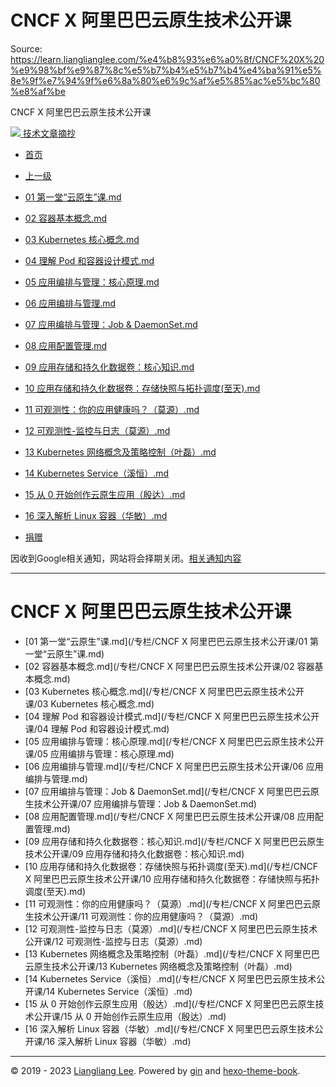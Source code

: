 # CNCF X 阿里巴巴云原生技术公开课 

Source: https://learn.lianglianglee.com/%e4%b8%93%e6%a0%8f/CNCF%20X%20%e9%98%bf%e9%87%8c%e5%b7%b4%e5%b7%b4%e4%ba%91%e5%8e%9f%e7%94%9f%e6%8a%80%e6%9c%af%e5%85%ac%e5%bc%80%e8%af%be

CNCF X 阿里巴巴云原生技术公开课 



[![](/static/favicon.png)
技术文章摘抄](/)

* [首页](/)
* [上一级](../)

* [01 第一堂“云原生”课.md](/%e4%b8%93%e6%a0%8f/CNCF%20X%20%e9%98%bf%e9%87%8c%e5%b7%b4%e5%b7%b4%e4%ba%91%e5%8e%9f%e7%94%9f%e6%8a%80%e6%9c%af%e5%85%ac%e5%bc%80%e8%af%be/01%20%e7%ac%ac%e4%b8%80%e5%a0%82%e2%80%9c%e4%ba%91%e5%8e%9f%e7%94%9f%e2%80%9d%e8%af%be.md)
* [02 容器基本概念.md](/%e4%b8%93%e6%a0%8f/CNCF%20X%20%e9%98%bf%e9%87%8c%e5%b7%b4%e5%b7%b4%e4%ba%91%e5%8e%9f%e7%94%9f%e6%8a%80%e6%9c%af%e5%85%ac%e5%bc%80%e8%af%be/02%20%e5%ae%b9%e5%99%a8%e5%9f%ba%e6%9c%ac%e6%a6%82%e5%bf%b5.md)
* [03 Kubernetes 核心概念.md](/%e4%b8%93%e6%a0%8f/CNCF%20X%20%e9%98%bf%e9%87%8c%e5%b7%b4%e5%b7%b4%e4%ba%91%e5%8e%9f%e7%94%9f%e6%8a%80%e6%9c%af%e5%85%ac%e5%bc%80%e8%af%be/03%20Kubernetes%20%e6%a0%b8%e5%bf%83%e6%a6%82%e5%bf%b5.md)
* [04 理解 Pod 和容器设计模式.md](/%e4%b8%93%e6%a0%8f/CNCF%20X%20%e9%98%bf%e9%87%8c%e5%b7%b4%e5%b7%b4%e4%ba%91%e5%8e%9f%e7%94%9f%e6%8a%80%e6%9c%af%e5%85%ac%e5%bc%80%e8%af%be/04%20%e7%90%86%e8%a7%a3%20Pod%20%e5%92%8c%e5%ae%b9%e5%99%a8%e8%ae%be%e8%ae%a1%e6%a8%a1%e5%bc%8f.md)
* [05 应用编排与管理：核心原理.md](/%e4%b8%93%e6%a0%8f/CNCF%20X%20%e9%98%bf%e9%87%8c%e5%b7%b4%e5%b7%b4%e4%ba%91%e5%8e%9f%e7%94%9f%e6%8a%80%e6%9c%af%e5%85%ac%e5%bc%80%e8%af%be/05%20%e5%ba%94%e7%94%a8%e7%bc%96%e6%8e%92%e4%b8%8e%e7%ae%a1%e7%90%86%ef%bc%9a%e6%a0%b8%e5%bf%83%e5%8e%9f%e7%90%86.md)
* [06 应用编排与管理.md](/%e4%b8%93%e6%a0%8f/CNCF%20X%20%e9%98%bf%e9%87%8c%e5%b7%b4%e5%b7%b4%e4%ba%91%e5%8e%9f%e7%94%9f%e6%8a%80%e6%9c%af%e5%85%ac%e5%bc%80%e8%af%be/06%20%e5%ba%94%e7%94%a8%e7%bc%96%e6%8e%92%e4%b8%8e%e7%ae%a1%e7%90%86.md)
* [07 应用编排与管理：Job & DaemonSet.md](/%e4%b8%93%e6%a0%8f/CNCF%20X%20%e9%98%bf%e9%87%8c%e5%b7%b4%e5%b7%b4%e4%ba%91%e5%8e%9f%e7%94%9f%e6%8a%80%e6%9c%af%e5%85%ac%e5%bc%80%e8%af%be/07%20%e5%ba%94%e7%94%a8%e7%bc%96%e6%8e%92%e4%b8%8e%e7%ae%a1%e7%90%86%ef%bc%9aJob%20&%20DaemonSet.md)
* [08 应用配置管理.md](/%e4%b8%93%e6%a0%8f/CNCF%20X%20%e9%98%bf%e9%87%8c%e5%b7%b4%e5%b7%b4%e4%ba%91%e5%8e%9f%e7%94%9f%e6%8a%80%e6%9c%af%e5%85%ac%e5%bc%80%e8%af%be/08%20%e5%ba%94%e7%94%a8%e9%85%8d%e7%bd%ae%e7%ae%a1%e7%90%86.md)
* [09 应用存储和持久化数据卷：核心知识.md](/%e4%b8%93%e6%a0%8f/CNCF%20X%20%e9%98%bf%e9%87%8c%e5%b7%b4%e5%b7%b4%e4%ba%91%e5%8e%9f%e7%94%9f%e6%8a%80%e6%9c%af%e5%85%ac%e5%bc%80%e8%af%be/09%20%e5%ba%94%e7%94%a8%e5%ad%98%e5%82%a8%e5%92%8c%e6%8c%81%e4%b9%85%e5%8c%96%e6%95%b0%e6%8d%ae%e5%8d%b7%ef%bc%9a%e6%a0%b8%e5%bf%83%e7%9f%a5%e8%af%86.md)
* [10 应用存储和持久化数据卷：存储快照与拓扑调度(至天).md](/%e4%b8%93%e6%a0%8f/CNCF%20X%20%e9%98%bf%e9%87%8c%e5%b7%b4%e5%b7%b4%e4%ba%91%e5%8e%9f%e7%94%9f%e6%8a%80%e6%9c%af%e5%85%ac%e5%bc%80%e8%af%be/10%20%e5%ba%94%e7%94%a8%e5%ad%98%e5%82%a8%e5%92%8c%e6%8c%81%e4%b9%85%e5%8c%96%e6%95%b0%e6%8d%ae%e5%8d%b7%ef%bc%9a%e5%ad%98%e5%82%a8%e5%bf%ab%e7%85%a7%e4%b8%8e%e6%8b%93%e6%89%91%e8%b0%83%e5%ba%a6%28%e8%87%b3%e5%a4%a9%29.md)
* [11 可观测性：你的应用健康吗？（莫源）.md](/%e4%b8%93%e6%a0%8f/CNCF%20X%20%e9%98%bf%e9%87%8c%e5%b7%b4%e5%b7%b4%e4%ba%91%e5%8e%9f%e7%94%9f%e6%8a%80%e6%9c%af%e5%85%ac%e5%bc%80%e8%af%be/11%20%e5%8f%af%e8%a7%82%e6%b5%8b%e6%80%a7%ef%bc%9a%e4%bd%a0%e7%9a%84%e5%ba%94%e7%94%a8%e5%81%a5%e5%ba%b7%e5%90%97%ef%bc%9f%ef%bc%88%e8%8e%ab%e6%ba%90%ef%bc%89.md)
* [12 可观测性-监控与日志（莫源）.md](/%e4%b8%93%e6%a0%8f/CNCF%20X%20%e9%98%bf%e9%87%8c%e5%b7%b4%e5%b7%b4%e4%ba%91%e5%8e%9f%e7%94%9f%e6%8a%80%e6%9c%af%e5%85%ac%e5%bc%80%e8%af%be/12%20%e5%8f%af%e8%a7%82%e6%b5%8b%e6%80%a7-%e7%9b%91%e6%8e%a7%e4%b8%8e%e6%97%a5%e5%bf%97%ef%bc%88%e8%8e%ab%e6%ba%90%ef%bc%89.md)
* [13 Kubernetes 网络概念及策略控制（叶磊）.md](/%e4%b8%93%e6%a0%8f/CNCF%20X%20%e9%98%bf%e9%87%8c%e5%b7%b4%e5%b7%b4%e4%ba%91%e5%8e%9f%e7%94%9f%e6%8a%80%e6%9c%af%e5%85%ac%e5%bc%80%e8%af%be/13%20Kubernetes%20%e7%bd%91%e7%bb%9c%e6%a6%82%e5%bf%b5%e5%8f%8a%e7%ad%96%e7%95%a5%e6%8e%a7%e5%88%b6%ef%bc%88%e5%8f%b6%e7%a3%8a%ef%bc%89.md)
* [14 Kubernetes Service（溪恒）.md](/%e4%b8%93%e6%a0%8f/CNCF%20X%20%e9%98%bf%e9%87%8c%e5%b7%b4%e5%b7%b4%e4%ba%91%e5%8e%9f%e7%94%9f%e6%8a%80%e6%9c%af%e5%85%ac%e5%bc%80%e8%af%be/14%20Kubernetes%20Service%ef%bc%88%e6%ba%aa%e6%81%92%ef%bc%89.md)
* [15 从 0 开始创作云原生应用（殷达）.md](/%e4%b8%93%e6%a0%8f/CNCF%20X%20%e9%98%bf%e9%87%8c%e5%b7%b4%e5%b7%b4%e4%ba%91%e5%8e%9f%e7%94%9f%e6%8a%80%e6%9c%af%e5%85%ac%e5%bc%80%e8%af%be/15%20%e4%bb%8e%200%20%e5%bc%80%e5%a7%8b%e5%88%9b%e4%bd%9c%e4%ba%91%e5%8e%9f%e7%94%9f%e5%ba%94%e7%94%a8%ef%bc%88%e6%ae%b7%e8%be%be%ef%bc%89.md)
* [16 深入解析 Linux 容器（华敏）.md](/%e4%b8%93%e6%a0%8f/CNCF%20X%20%e9%98%bf%e9%87%8c%e5%b7%b4%e5%b7%b4%e4%ba%91%e5%8e%9f%e7%94%9f%e6%8a%80%e6%9c%af%e5%85%ac%e5%bc%80%e8%af%be/16%20%e6%b7%b1%e5%85%a5%e8%a7%a3%e6%9e%90%20Linux%20%e5%ae%b9%e5%99%a8%ef%bc%88%e5%8d%8e%e6%95%8f%ef%bc%89.md)
* [捐赠](/assets/捐赠.md)

因收到Google相关通知，网站将会择期关闭。[相关通知内容](https://lumendatabase.org/notices/44265620)

---

# CNCF X 阿里巴巴云原生技术公开课

* [01 第一堂“云原生”课.md](/专栏/CNCF X 阿里巴巴云原生技术公开课/01 第一堂“云原生”课.md)
* [02 容器基本概念.md](/专栏/CNCF X 阿里巴巴云原生技术公开课/02 容器基本概念.md)
* [03 Kubernetes 核心概念.md](/专栏/CNCF X 阿里巴巴云原生技术公开课/03 Kubernetes 核心概念.md)
* [04 理解 Pod 和容器设计模式.md](/专栏/CNCF X 阿里巴巴云原生技术公开课/04 理解 Pod 和容器设计模式.md)
* [05 应用编排与管理：核心原理.md](/专栏/CNCF X 阿里巴巴云原生技术公开课/05 应用编排与管理：核心原理.md)
* [06 应用编排与管理.md](/专栏/CNCF X 阿里巴巴云原生技术公开课/06 应用编排与管理.md)
* [07 应用编排与管理：Job & DaemonSet.md](/专栏/CNCF X 阿里巴巴云原生技术公开课/07 应用编排与管理：Job & DaemonSet.md)
* [08 应用配置管理.md](/专栏/CNCF X 阿里巴巴云原生技术公开课/08 应用配置管理.md)
* [09 应用存储和持久化数据卷：核心知识.md](/专栏/CNCF X 阿里巴巴云原生技术公开课/09 应用存储和持久化数据卷：核心知识.md)
* [10 应用存储和持久化数据卷：存储快照与拓扑调度(至天).md](/专栏/CNCF X 阿里巴巴云原生技术公开课/10 应用存储和持久化数据卷：存储快照与拓扑调度(至天).md)
* [11 可观测性：你的应用健康吗？（莫源）.md](/专栏/CNCF X 阿里巴巴云原生技术公开课/11 可观测性：你的应用健康吗？（莫源）.md)
* [12 可观测性-监控与日志（莫源）.md](/专栏/CNCF X 阿里巴巴云原生技术公开课/12 可观测性-监控与日志（莫源）.md)
* [13 Kubernetes 网络概念及策略控制（叶磊）.md](/专栏/CNCF X 阿里巴巴云原生技术公开课/13 Kubernetes 网络概念及策略控制（叶磊）.md)
* [14 Kubernetes Service（溪恒）.md](/专栏/CNCF X 阿里巴巴云原生技术公开课/14 Kubernetes Service（溪恒）.md)
* [15 从 0 开始创作云原生应用（殷达）.md](/专栏/CNCF X 阿里巴巴云原生技术公开课/15 从 0 开始创作云原生应用（殷达）.md)
* [16 深入解析 Linux 容器（华敏）.md](/专栏/CNCF X 阿里巴巴云原生技术公开课/16 深入解析 Linux 容器（华敏）.md)

---

© 2019 - 2023 [Liangliang Lee](/cdn-cgi/l/email-protection#0a666666333e3b3b3a3d4a6d676b636624696567).
Powered by [gin](https://github.com/gin-gonic/gin) and [hexo-theme-book](https://github.com/kaiiiz/hexo-theme-book).
